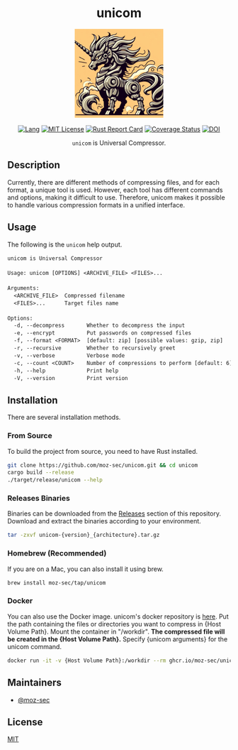 <div align="center">

# unicom

<img src="https://github.com/moz-sec/unicom/blob/main/img/unicorn.png" width="200">

[![Lang](https://img.shields.io/badge/Rust-1.77+-blue.svg?logo=rust)](https://www.rust-lang.org/)
[![MIT License](https://img.shields.io/badge/License-MIT-green.svg)](https://choosealicense.com/licenses/mit/)
[![Rust Report Card](https://rust-reportcard.xuri.me/badge/github.com/moz-sec/unicom)](https://rust-reportcard.xuri.me/report/github.com/moz-sec/unicom)
[![Coverage Status](https://coveralls.io/repos/github/moz-sec/unicom/badge.svg?branch=main)](https://coveralls.io/github/moz-sec/unicom?branch=main)
[![DOI](https://zenodo.org/badge/DOI/10.5281/zenodo.11090375.svg)](https://doi.org/10.5281/zenodo.11090375)

`unicom` is Universal Compressor.

</div>

## Description

Currently, there are different methods of compressing files, and for each format, a unique tool is used.
However, each tool has different commands and options, making it difficult to use.
Therefore, unicom makes it possible to handle various compression formats in a unified interface.

## Usage

The following is the `unicom` help output.

```txt
unicom is Universal Compressor

Usage: unicom [OPTIONS] <ARCHIVE_FILE> <FILES>...

Arguments:
  <ARCHIVE_FILE>  Compressed filename
  <FILES>...      Target files name

Options:
  -d, --decompress       Whether to decompress the input
  -e, --encrypt          Put passwords on compressed files
  -f, --format <FORMAT>  [default: zip] [possible values: gzip, zip]
  -r, --recursive        Whether to recursively greet
  -v, --verbose          Verbose mode
  -c, --count <COUNT>    Number of compressions to perform [default: 6]
  -h, --help             Print help
  -V, --version          Print version
```

## Installation

There are several installation methods.

### From Source

To build the project from source, you need to have Rust installed.

```bash
git clone https://github.com/moz-sec/unicom.git && cd unicom
cargo build --release
./target/release/unicom --help
```

### Releases Binaries

Binaries can be downloaded from the [Releases](https://github.com/moz-sec/unicom/releases) section of this repository.
Download and extract the binaries according to your environment.

```bash
tar -zxvf unicom-{version}_{architecture}.tar.gz
```

### Homebrew **(Recommended)**

If you are on a Mac, you can also install it using brew.

```bash
brew install moz-sec/tap/unicom
```

### Docker

You can also use the Docker image.
unicom's docker repository is [here](https://hub.docker.com/repository/docker/mozsec/unicom/general).
Put the path containing the files or directories you want to compress in {Host Volume Path}.
Mount the container in "/workdir".
**The compressed file will be created in the {Host Volume Path}.**
Specify {unicom arguments} for the unicom command.

```bash
docker run -it -v {Host Volume Path}:/workdir --rm ghcr.io/moz-sec/unicom:latest {unicom arguments}
```

## Maintainers

- [@moz-sec](https://github.com/moz-sec)

## License

[MIT](https://github.com/moz-sec/unicom/blob/main/LICENSE)
